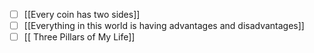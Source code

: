 - [ ] [[Every coin has two sides]]
- [ ] [[Everything in this world is having advantages and disadvantages]]
- [ ] [[ Three Pillars of My Life]]